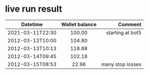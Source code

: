 # live run result
|    Datetime      | Wallet balance |      Comment     |
|------------------|:--------------:|-----------------:|
| 2021-03-11T22:30 |    100.00      | starting at bot5 |
| 2012-03-12T10:00 |    104.80      |                  |
| 2012-03-13T10:13 |    118.88      |                  |
| 2012-03-14T09:45 |    102.18      |                  |
| 2012-03-15T08:53 |    22.96       |  many stop losses                |
